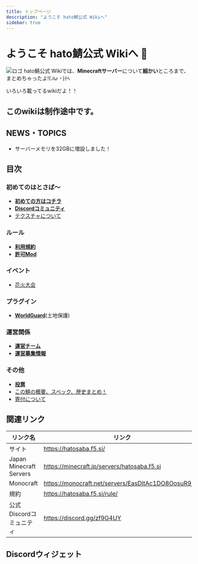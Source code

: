 ```yaml
---
title: トップページ
description: "ようこそ hato鯖公式 Wikiへ"
sidebar: true
---
```

# ようこそ hato鯖公式 Wikiへ :tada:
![ロゴ](https://hatosaba.f5.si/wp-content/uploads/チャンネルアート.png "")
hato鯖公式 Wikiでは、**Minecraftサーバー**について**細かい**ところまで、まとめちゃったよ!(*ﾉω・*)ﾃﾍ

いろいろ載ってるwikiだよ！！

## このwikiは制作途中です。

## NEWS・TOPICS
- サーバーメモリを32GBに増設しました！

## 目次
### 初めてのはとさば～
- [**初めての方はコチラ**](pages/082-guide)
- [**Discordコミュニティ**](pages/discord)
- [テクスチャについて](pages/texture)
### ルール
- [**利用規約**](terms/index)
- [**許可Mod**](pages/mods)
### イベント
- [花火大会](event/fireworks)
### プラグイン
- [**WorldGuard**](plugin/worldguard)(土地保護)
### 運営関係
- [**運営チーム**](admins/)
- [**運営募集情報**](pages/recruit-info)
### その他
- [**投票**](pages/vote)
- [この鯖の概要、スペック、歴史まとめ！](pages/server)
- [寄付について](pages/contribution)
## 関連リンク

| リンク名 | リンク |
| ---- | ---- |
| サイト | https://hatosaba.f5.si/ |
| Japan Minecraft Servers | https://minecraft.jp/servers/hatosaba.f5.si
| Monocraft | https://monocraft.net/servers/EasDltAc1DO8OosuR9mA |
| 規約 | https://hatosaba.f5.si/rule/
| 公式Discordコミュニティ | https://discord.gg/zf9G4UY 

## Discordウィジェット
<discord-widget url="https://discord.com/api/guilds/415803587332014082/widget.json"/>
